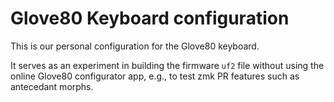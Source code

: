 # Glove80 Keyboard configuration

This is our personal configuration for the Glove80 keyboard.

It serves as an experiment in building the firmware `uf2`
file without using the online Glove80 configurator app,
e.g., to test zmk PR features such as antecedant morphs.

